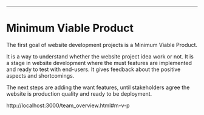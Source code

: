 ---

<!--toc-->

<h1 id="m-v-p">Minimum Viable Product</h1>

The first goal of website development projects is a Minimum Viable Product.

It is a way to understand whether the website project idea work or not. It is a stage in website development where the must features are implemented and ready to test with end-users. It gives feedback about the positive aspects and shortcomings.

The next steps are adding the want features, until stakeholders agree the website is production quality and ready to be deployment.

http://localhost:3000/team_overview.html#m-v-p